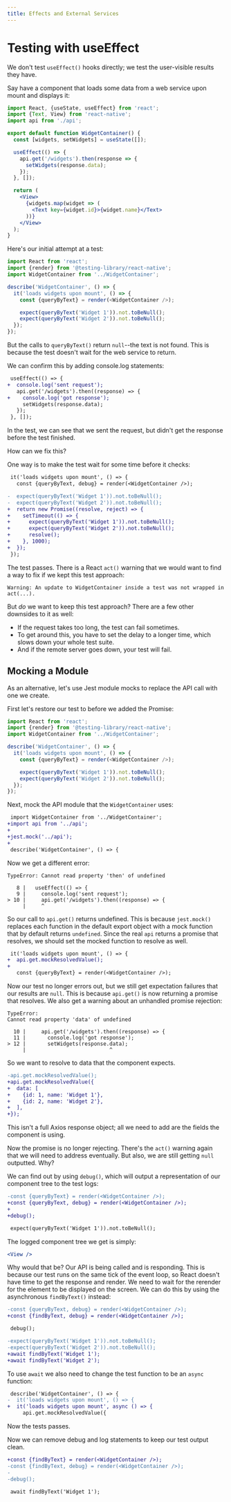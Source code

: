 ```yaml
---
title: Effects and External Services
---
```


# Testing with useEffect

We don't test `useEffect()` hooks directly; we test the user-visible results they have.

Say have a component that loads some data from a web service upon mount and displays it:

```jsx
import React, {useState, useEffect} from 'react';
import {Text, View} from 'react-native';
import api from './api';

export default function WidgetContainer() {
  const [widgets, setWidgets] = useState([]);

  useEffect(() => {
    api.get('/widgets').then(response => {
      setWidgets(response.data);
    });
  }, []);

  return (
    <View>
      {widgets.map(widget => (
        <Text key={widget.id}>{widget.name}</Text>
      ))}
    </View>
  );
}
```

Here's our initial attempt at a test:

```js
import React from 'react';
import {render} from '@testing-library/react-native';
import WidgetContainer from '../WidgetContainer';

describe('WidgetContainer', () => {
  it('loads widgets upon mount', () => {
    const {queryByText} = render(<WidgetContainer />);

    expect(queryByText('Widget 1')).not.toBeNull();
    expect(queryByText('Widget 2')).not.toBeNull();
  });
});
```

But the calls to `queryByText()` return `null`--the text is not found. This is because the test doesn't wait for the web service to return.

We can confirm this by adding console.log statements:

```diff
 useEffect(() => {
+  console.log('sent request');
   api.get('/widgets').then((response) => {
+    console.log('got response');
     setWidgets(response.data);
   });
 }, []);
```

In the test, we can see that we sent the request, but didn't get the response before the test finished.

How can we fix this?

One way is to make the test wait for some time before it checks:

```diff
 it('loads widgets upon mount', () => {
   const {queryByText, debug} = render(<WidgetContainer />);

-  expect(queryByText('Widget 1')).not.toBeNull();
-  expect(queryByText('Widget 2')).not.toBeNull();
+  return new Promise((resolve, reject) => {
+    setTimeout(() => {
+      expect(queryByText('Widget 1')).not.toBeNull();
+      expect(queryByText('Widget 2')).not.toBeNull();
+      resolve();
+    }, 1000);
+  });
 });
```

The test passes. There is a React `act()` warning that we would want to find a way to fix if we kept this test approach:

```
Warning: An update to WidgetContainer inside a test was not wrapped in act(...).
```

But *do* we want to keep this test approach? There are a few other downsides to it as well:

- If the request takes too long, the test can fail sometimes.
- To get around this, you have to set the delay to a longer time, which slows down your whole test suite.
- And if the remote server goes down, your test will fail.

## Mocking a Module

As an alternative, let's use Jest module mocks to replace the API call with one we create.

First let's restore our test to before we added the Promise:

```js
import React from 'react';
import {render} from '@testing-library/react-native';
import WidgetContainer from '../WidgetContainer';

describe('WidgetContainer', () => {
  it('loads widgets upon mount', () => {
    const {queryByText} = render(<WidgetContainer />);

    expect(queryByText('Widget 1')).not.toBeNull();
    expect(queryByText('Widget 2')).not.toBeNull();
  });
});
```

Next, mock the API module that the `WidgetContainer` uses:

```diff
 import WidgetContainer from '../WidgetContainer';
+import api from '../api';
+
+jest.mock('../api');
+
 describe('WidgetContainer', () => {
```

Now we get a different error:

```
TypeError: Cannot read property 'then' of undefined

   8 |   useEffect(() => {
   9 |     console.log('sent request');
> 10 |     api.get('/widgets').then((response) => {
     |     ^
```

So our call to `api.get()` returns undefined. This is because `jest.mock()` replaces each function in the default export object with a mock function that by default returns `undefined`. Since the real `api` returns a promise that resolves, we should set the mocked function to resolve as well.

```diff
 it('loads widgets upon mount', () => {
+  api.get.mockResolvedValue();
+
   const {queryByText} = render(<WidgetContainer />);
```

Now our test no longer errors out, but we still get expectation failures that our results are `null`. This is because `api.get()` is now returning a promise that resolves. We also get a warning about an unhandled promise rejection:

```
TypeError:
Cannot read property 'data' of undefined

  10 |     api.get('/widgets').then((response) => {
  11 |       console.log('got response');
> 12 |       setWidgets(response.data);
     |                           ^
```

So we want to resolve to data that the component expects.

```diff
-api.get.mockResolvedValue();
+api.get.mockResolvedValue({
+  data: [
+    {id: 1, name: 'Widget 1'},
+    {id: 2, name: 'Widget 2'},
+  ],
+});
```

This isn't a full Axios response object; all we need to add are the fields the component is using.

Now the promise is no longer rejecting. There's the `act()` warning again that we will need to address eventually. But also, we are still getting `null` outputted. Why?

We can find out by using `debug()`, which will output a representation of our component tree to the test logs:

```diff
-const {queryByText} = render(<WidgetContainer />);
+const {queryByText, debug} = render(<WidgetContainer />);
+
+debug();

 expect(queryByText('Widget 1')).not.toBeNull();
```

The logged component tree we get is simply:

```jsx
<View />
```

Why would that be? Our API is being called and is responding. This is because our test runs on the same tick of the event loop, so React doesn't have time to get the response and render. We need to wait for the rerender for the element to be displayed on the screen. We can do this by using the asynchronous `findByText()` instead:

```diff
-const {queryByText, debug} = render(<WidgetContainer />);
+const {findByText, debug} = render(<WidgetContainer />);

 debug();

-expect(queryByText('Widget 1')).not.toBeNull();
-expect(queryByText('Widget 2')).not.toBeNull();
+await findByText('Widget 1');
+await findByText('Widget 2');
```

To use `await` we also need to change the test function to be an `async` function:

```diff
 describe('WidgetContainer', () => {
-  it('loads widgets upon mount', () => {
+  it('loads widgets upon mount', async () => {
     api.get.mockResolvedValue({
```

Now the tests passes.

Now we can remove debug and log statements to keep our test output clean.

```diff
+const {findByText} = render(<WidgetContainer />);
-const {findByText, debug} = render(<WidgetContainer />);
-
-debug();

 await findByText('Widget 1');
```
